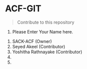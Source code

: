# ACF-GIT
> Contribute to this repository


1) Please Enter Your Name here.

1. SACK-ACF (Owner)
2. Seyed Akeel (Contributor)
3. Yoshitha Rathnayake (Contributor)
4. 
5.


